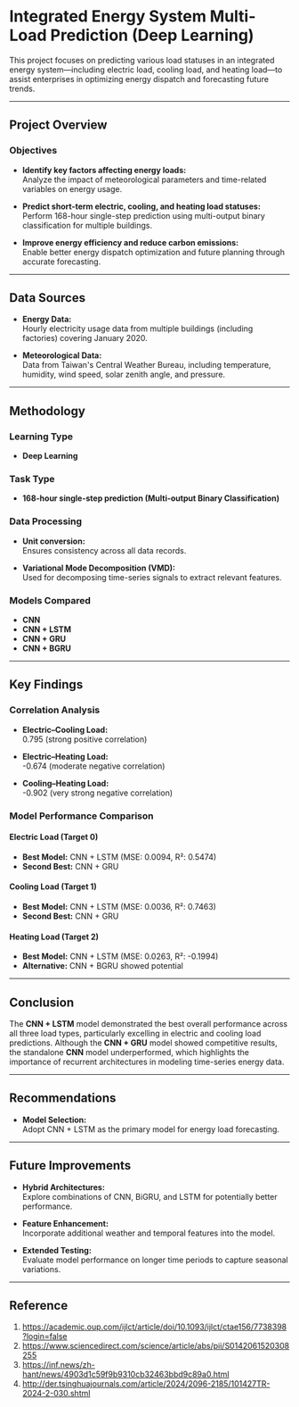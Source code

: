 # Integrated Energy System Multi-Load Prediction (Deep Learning)

This project focuses on predicting various load statuses in an integrated energy system—including electric load, cooling load, and heating load—to assist enterprises in optimizing energy dispatch and forecasting future trends.

---

## Project Overview

### Objectives

- **Identify key factors affecting energy loads:**  
  Analyze the impact of meteorological parameters and time-related variables on energy usage.

- **Predict short-term electric, cooling, and heating load statuses:**  
  Perform 168-hour single-step prediction using multi-output binary classification for multiple buildings.

- **Improve energy efficiency and reduce carbon emissions:**  
  Enable better energy dispatch optimization and future planning through accurate forecasting.

---

## Data Sources

- **Energy Data:**  
  Hourly electricity usage data from multiple buildings (including factories) covering January 2020.

- **Meteorological Data:**  
  Data from Taiwan's Central Weather Bureau, including temperature, humidity, wind speed, solar zenith angle, and pressure.

---

## Methodology

### Learning Type

- **Deep Learning**

### Task Type

- **168-hour single-step prediction (Multi-output Binary Classification)**

### Data Processing

- **Unit conversion:**  
  Ensures consistency across all data records.

- **Variational Mode Decomposition (VMD):**  
  Used for decomposing time-series signals to extract relevant features.

### Models Compared

- **CNN**
- **CNN + LSTM**
- **CNN + GRU**
- **CNN + BGRU**

---

## Key Findings

### Correlation Analysis

- **Electric–Cooling Load:**  
  0.795 (strong positive correlation)

- **Electric–Heating Load:**  
  -0.674 (moderate negative correlation)

- **Cooling–Heating Load:**  
  -0.902 (very strong negative correlation)

### Model Performance Comparison

#### Electric Load (Target 0)
- **Best Model:** CNN + LSTM (MSE: 0.0094, R²: 0.5474)
- **Second Best:** CNN + GRU

#### Cooling Load (Target 1)
- **Best Model:** CNN + LSTM (MSE: 0.0036, R²: 0.7463)
- **Second Best:** CNN + GRU

#### Heating Load (Target 2)
- **Best Model:** CNN + LSTM (MSE: 0.0263, R²: -0.1994)  
- **Alternative:** CNN + BGRU showed potential

---

## Conclusion

The **CNN + LSTM** model demonstrated the best overall performance across all three load types, particularly excelling in electric and cooling load predictions. Although the **CNN + GRU** model showed competitive results, the standalone **CNN** model underperformed, which highlights the importance of recurrent architectures in modeling time-series energy data.

---

## Recommendations

- **Model Selection:**  
  Adopt CNN + LSTM as the primary model for energy load forecasting.

---

## Future Improvements

- **Hybrid Architectures:**  
  Explore combinations of CNN, BiGRU, and LSTM for potentially better performance.
  
- **Feature Enhancement:**  
  Incorporate additional weather and temporal features into the model.

- **Extended Testing:**  
  Evaluate model performance on longer time periods to capture seasonal variations.

---

## Reference
1. https://academic.oup.com/ijlct/article/doi/10.1093/ijlct/ctae156/7738398?login=false
2. https://www.sciencedirect.com/science/article/abs/pii/S0142061520308255
3. https://inf.news/zh-hant/news/4903d1c59f9b9310cb32463bbd9c89a0.html
4. http://der.tsinghuajournals.com/article/2024/2096-2185/101427TR-2024-2-030.shtml

